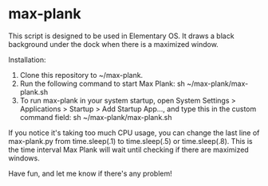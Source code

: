 # max-plank

This script is designed to be used in Elementary OS. It draws a black background under the dock when there is a maximized window.

Installation:
1) Clone this repository to ~/max-plank.
2) Run the following command to start Max Plank:
  sh ~/max-plank/max-plank.sh
3) To run max-plank in your system startup, open System Settings > Applications > Startup > Add Startup App..., and type this in the custom command field:
  sh ~/max-plank/max-plank.sh

If you notice it's taking too much CPU usage, you can change the last line of max-plank.py from time.sleep(.1) to time.sleep(.5) or time.sleep(.8). This is the time interval Max Plank will wait until checking if there are maximized windows.

Have fun, and let me know if there's any problem!
